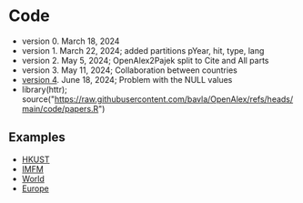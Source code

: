 # Code

  - version 0. March 18, 2024
  - version 1. March 22, 2024; added partitions pYear, hit, type, lang
  - version 2. May 5, 2024; OpenAlex2Pajek split to Cite and All parts
  - version 3. May 11, 2024; Collaboration between countries
  - [version 4](OpenAlex4.R). June 18, 2024; Problem with the NULL values
  - library(httr); source("https://raw.githubusercontent.com/bavla/OpenAlex/refs/heads/main/code/papers.R")

## Examples

  - [HKUST](ex/hkust.md)
  - [IMFM](ex/imfm.md)
  - [World](ex/wr.md)
  - [Europe](ex/eu.md)
